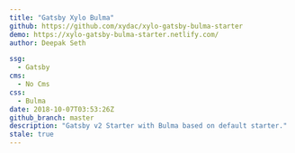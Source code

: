 ```yaml
---
title: "Gatsby Xylo Bulma"
github: https://github.com/xydac/xylo-gatsby-bulma-starter
demo: https://xylo-gatsby-bulma-starter.netlify.com/
author: Deepak Seth

ssg:
  - Gatsby
cms:
  - No Cms
css:
  - Bulma
date: 2018-10-07T03:53:26Z
github_branch: master
description: "Gatsby v2 Starter with Bulma based on default starter."
stale: true
---
```


